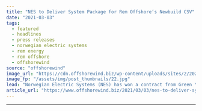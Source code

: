 ```yaml
---
title: "NES to Deliver System Package for Rem Offshore’s Newbuild CSV"
date: "2021-03-03"
tags: 
  - featured
  - headlines
  - press releases
  - norwegian electric systems
  - rem energy
  - rem offshore
  - offshorewind
source: "offshorewind"
image_url: "https://cdn.offshorewind.biz/wp-content/uploads/sites/2/2021/03/03134003/NES-to-Deliver-System-Package-for-Rem-Offshore%E2%80%99s-Newbuild-CSV.jpg"
image_fp: "/assets/img/post_thumbnails/22.jpg"
lead: "Norwegian Electric Systems (NES) has won a contract from Green Yard Kleven to deliver"
article_url: "https://www.offshorewind.biz/2021/03/03/nes-to-deliver-system-package-for-rem-offshores-newbuild-csv/"
---
```


---
